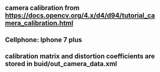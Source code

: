## camera calibration from https://docs.opencv.org/4.x/d4/d94/tutorial_camera_calibration.html
## Cellphone: Iphone 7 plus 
## calibration matrix and distortion coefficients are stored in buid/out_camera_data.xml